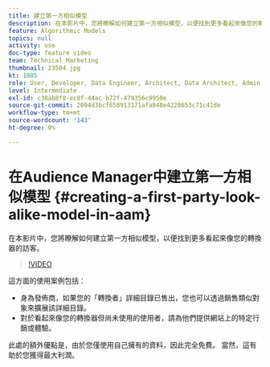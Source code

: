 ```yaml
---
title: 建立第一方相似模型
description: 在本影片中，您將瞭解如何建立第一方相似模型，以便找到更多看起來像您的轉換器的訪客。
feature: Algorithmic Models
topics: null
activity: use
doc-type: feature video
team: Technical Marketing
thumbnail: 23504.jpg
kt: 1805
role: User, Developer, Data Engineer, Architect, Data Architect, Admin, Leader
level: Intermediate
exl-id: c38ab8f8-ec0f-44ac-b72f-479356c9950e
source-git-commit: 2094d3bcf658913171afa848e4228653c71c41de
workflow-type: tm+mt
source-wordcount: '143'
ht-degree: 0%

---
```


# 在Audience Manager中建立第一方相似模型 {#creating-a-first-party-look-alike-model-in-aam}

在本影片中，您將瞭解如何建立第一方相似模型，以便找到更多看起來像您的轉換器的訪客。

>[!VIDEO](https://video.tv.adobe.com/v/23504/?quality=12)

這方面的使用案例包括：

* 身為發佈商，如果您的「轉換者」詳細目錄已售出，您也可以透過銷售類似對象來擴展該詳細目錄。
* 對於看起來像您的轉換器但尚未使用的使用者，請為他們提供網站上的特定行銷或體驗。

此處的額外優點是，由於您僅使用自己擁有的資料，因此完全免費。 當然，這有助於您獲得最大利潤。
